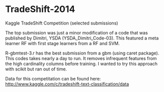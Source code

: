 TradeShift-2014
===============

Kaggle TradeShift Competition (selected submissions)

The top submission was just a minor modification of a code that was published by Dimitri, YSDA (YSDA_Dimitri_Code-03). This featured a meta learner RF with first stage learners from a RF and SVM.

R-gbmtest-3.r has the best submission from a gbm (using caret package). This codes takes nearly a day to run. It removes infrequent features from the high cardinality columns before training.
I wanted to try this approach with scikit but ran out of time.

Data for this competitation can be found here:
http://www.kaggle.com/c/tradeshift-text-classification/data
